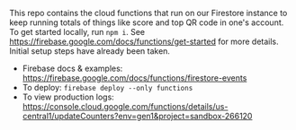 This repo contains the cloud functions that run on our Firestore instance to keep running totals of things like score and top QR code in one's account. To get started locally, run `npm i`. See https://firebase.google.com/docs/functions/get-started for more details. Initial setup steps have already been taken.

 - Firebase docs & examples: https://firebase.google.com/docs/functions/firestore-events
 - To deploy: `firebase deploy --only functions`
 - To view production logs: https://console.cloud.google.com/functions/details/us-central1/updateCounters?env=gen1&project=sandbox-266120

